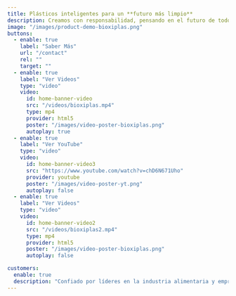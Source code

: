 ```yaml
---
title: Plásticos inteligentes para un **futuro más limpio**
description: Creamos con responsabilidad, pensando en el futuro de todos.
image: "/images/product-demo-bioxiplas.png"
buttons:
  - enable: true
    label: "Saber Más"
    url: "/contact"
    rel: ""
    target: ""
  - enable: true
    label: "Ver Videos"
    type: "video"
    video:
      id: home-banner-video
      src: "/videos/bioxiplas.mp4"
      type: mp4
      provider: html5
      poster: "/images/video-poster-bioxiplas.png"
      autoplay: true
  - enable: true
    label: "Ver YouTube"
    type: "video"
    video:
      id: home-banner-video3
      src: "https://www.youtube.com/watch?v=chD6N671Uho"
      provider: youtube
      poster: "/images/video-poster-yt.png"
      autoplay: false
  - enable: true
    label: "Ver Videos"
    type: "video"
    video:
      id: home-banner-video2
      src: "/videos/bioxiplas2.mp4"
      type: mp4
      provider: html5
      poster: "/images/video-poster-bioxiplas.png"
      autoplay: false

customers:
  enable: true
  description: "Confiado por líderes en la industria alimentaria y empresas que apuestan por un futuro circular"
---
```

